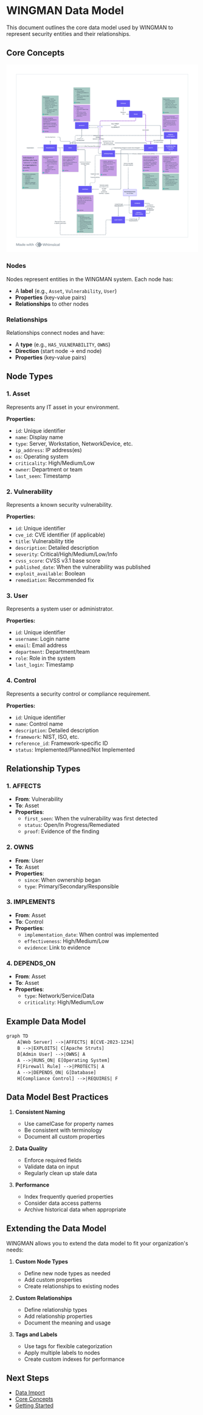# WINGMAN Data Model

This document outlines the core data model used by WINGMAN to represent security entities and their relationships.

## Core Concepts

![Core data model WINGMAN](image.png)

### Nodes

Nodes represent entities in the WINGMAN system. Each node has:

- A **label** (e.g., `Asset`, `Vulnerability`, `User`)
- **Properties** (key-value pairs)
- **Relationships** to other nodes

### Relationships

Relationships connect nodes and have:

- A **type** (e.g., `HAS_VULNERABILITY`, `OWNS`)
- **Direction** (start node → end node)
- **Properties** (key-value pairs)

## Node Types

### 1. Asset

Represents any IT asset in your environment.

**Properties:**
- `id`: Unique identifier
- `name`: Display name
- `type`: Server, Workstation, NetworkDevice, etc.
- `ip_address`: IP address(es)
- `os`: Operating system
- `criticality`: High/Medium/Low
- `owner`: Department or team
- `last_seen`: Timestamp

### 2. Vulnerability

Represents a known security vulnerability.

**Properties:**
- `id`: Unique identifier
- `cve_id`: CVE identifier (if applicable)
- `title`: Vulnerability title
- `description`: Detailed description
- `severity`: Critical/High/Medium/Low/Info
- `cvss_score`: CVSS v3.1 base score
- `published_date`: When the vulnerability was published
- `exploit_available`: Boolean
- `remediation`: Recommended fix

### 3. User

Represents a system user or administrator.

**Properties:**
- `id`: Unique identifier
- `username`: Login name
- `email`: Email address
- `department`: Department/team
- `role`: Role in the system
- `last_login`: Timestamp

### 4. Control

Represents a security control or compliance requirement.

**Properties:**
- `id`: Unique identifier
- `name`: Control name
- `description`: Detailed description
- `framework`: NIST, ISO, etc.
- `reference_id`: Framework-specific ID
- `status`: Implemented/Planned/Not Implemented

## Relationship Types

### 1. AFFECTS
- **From**: Vulnerability
- **To**: Asset
- **Properties**:
  - `first_seen`: When the vulnerability was first detected
  - `status`: Open/In Progress/Remediated
  - `proof`: Evidence of the finding

### 2. OWNS
- **From**: User
- **To**: Asset
- **Properties**:
  - `since`: When ownership began
  - `type`: Primary/Secondary/Responsible

### 3. IMPLEMENTS
- **From**: Asset
- **To**: Control
- **Properties**:
  - `implementation_date`: When control was implemented
  - `effectiveness`: High/Medium/Low
  - `evidence`: Link to evidence

### 4. DEPENDS_ON
- **From**: Asset
- **To**: Asset
- **Properties**:
  - `type`: Network/Service/Data
  - `criticality`: High/Medium/Low

## Example Data Model

```mermaid
graph TD
    A[Web Server] -->|AFFECTS| B[CVE-2023-1234]
    B -->|EXPLOITS| C[Apache Struts]
    D[Admin User] -->|OWNS| A
    A -->|RUNS_ON| E[Operating System]
    F[Firewall Rule] -->|PROTECTS| A
    A -->|DEPENDS_ON| G[Database]
    H[Compliance Control] -->|REQUIRES| F
```

## Data Model Best Practices

1. **Consistent Naming**
   - Use camelCase for property names
   - Be consistent with terminology
   - Document all custom properties

2. **Data Quality**
   - Enforce required fields
   - Validate data on input
   - Regularly clean up stale data

3. **Performance**
   - Index frequently queried properties
   - Consider data access patterns
   - Archive historical data when appropriate

## Extending the Data Model

WINGMAN allows you to extend the data model to fit your organization's needs:

1. **Custom Node Types**
   - Define new node types as needed
   - Add custom properties
   - Create relationships to existing nodes

2. **Custom Relationships**
   - Define relationship types
   - Add relationship properties
   - Document the meaning and usage

3. **Tags and Labels**
   - Use tags for flexible categorization
   - Apply multiple labels to nodes
   - Create custom indexes for performance

## Next Steps

- [Data Import](../setup/data-import.md)
- [Core Concepts](../core-concepts/graph-database.md)
- [Getting Started](../getting-started/quick-start.md)

